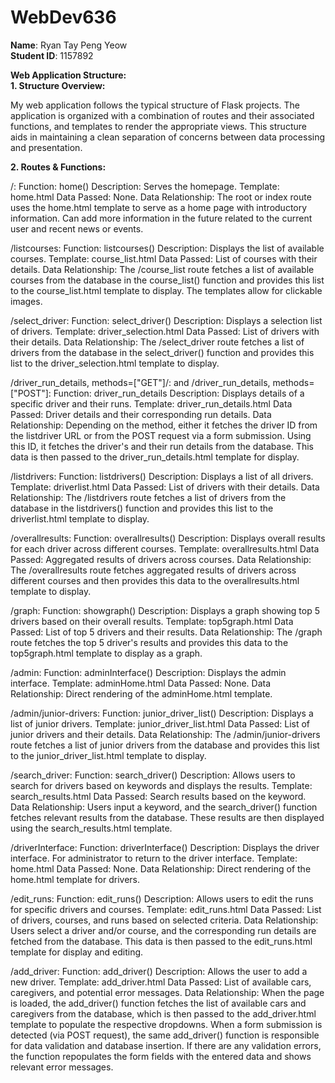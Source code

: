 # WebDev636
**Name**: Ryan Tay Peng Yeow <br>
**Student ID**: 1157892

**Web Application Structure:** <br>
**1. Structure Overview:**

My web application follows the typical structure of Flask projects. The application is organized with a combination of routes and their associated functions, and templates to render the appropriate views. This structure aids in maintaining a clean separation of concerns between data processing and presentation.

**2. Routes & Functions:**

/:
Function: home()
Description: Serves the homepage.
Template: home.html
Data Passed: None.
Data Relationship: The root or index route uses the home.html template to serve as a home page with introductory information. Can add more information in the future related to the current user and recent news or events. 

/listcourses:
Function: listcourses()
Description: Displays the list of available courses.
Template: course_list.html
Data Passed: List of courses with their details.
Data Relationship: The /course_list route fetches a list of available courses from the database in the course_list() function and provides this list to the course_list.html template to display. The templates allow for clickable images.

/select_driver:
Function: select_driver()
Description: Displays a selection list of drivers.
Template: driver_selection.html
Data Passed: List of drivers with their details.
Data Relationship: The /select_driver route fetches a list of drivers from the database in the select_driver() function and provides this list to the driver_selection.html template to display.

/driver_run_details, methods=["GET"]/: and /driver_run_details, methods=["POST"]:
Function: driver_run_details
Description: Displays details of a specific driver and their runs.
Template: driver_run_details.html
Data Passed: Driver details and their corresponding run details.
Data Relationship: Depending on the method, either it fetches the driver ID from the listdriver URL or from the POST request via a form submission. Using this ID, it fetches the driver's and their run details from the database. This data is then passed to the driver_run_details.html template for display.

/listdrivers:
Function: listdrivers()
Description: Displays a list of all drivers.
Template: driverlist.html
Data Passed: List of drivers with their details.
Data Relationship: The /listdrivers route fetches a list of drivers from the database in the listdrivers() function and provides this list to the driverlist.html template to display.

/overallresults:
Function: overallresults()
Description: Displays overall results for each driver across different courses.
Template: overallresults.html
Data Passed: Aggregated results of drivers across courses.
Data Relationship: The /overallresults route fetches aggregated results of drivers across different courses and then provides this data to the overallresults.html template to display.

/graph:
Function: showgraph()
Description: Displays a graph showing top 5 drivers based on their overall results.
Template: top5graph.html
Data Passed: List of top 5 drivers and their results.
Data Relationship: The /graph route fetches the top 5 driver's results and provides this data to the top5graph.html template to display as a graph.

/admin:
Function: adminInterface()
Description: Displays the admin interface.
Template: adminHome.html
Data Passed: None.
Data Relationship: Direct rendering of the adminHome.html template.

/admin/junior-drivers:
Function: junior_driver_list()
Description: Displays a list of junior drivers.
Template: junior_driver_list.html
Data Passed: List of junior drivers and their details.
Data Relationship: The /admin/junior-drivers route fetches a list of junior drivers from the database and provides this list to the junior_driver_list.html template to display.

/search_driver:
Function: search_driver()
Description: Allows users to search for drivers based on keywords and displays the results.
Template: search_results.html
Data Passed: Search results based on the keyword.
Data Relationship: Users input a keyword, and the search_driver() function fetches relevant results from the database. These results are then displayed using the search_results.html template.

/driverInterface:
Function: driverInterface()
Description: Displays the driver interface. For administrator to return to the driver interface.
Template: home.html
Data Passed: None.
Data Relationship: Direct rendering of the home.html template for drivers.

/edit_runs:
Function: edit_runs()
Description: Allows users to edit the runs for specific drivers and courses.
Template: edit_runs.html
Data Passed: List of drivers, courses, and runs based on selected criteria.
Data Relationship: Users select a driver and/or course, and the corresponding run details are fetched from the database. This data is then passed to the edit_runs.html template for display and editing.


/add_driver:
Function: add_driver()
Description: Allows the user to add a new driver.
Template: add_driver.html
Data Passed: List of available cars, caregivers, and potential error messages.
Data Relationship: When the page is loaded, the add_driver() function fetches the list of available cars and caregivers from the database, which is then passed to the add_driver.html template to populate the respective dropdowns. When a form submission is detected (via POST request), the same add_driver() function is responsible for data validation and database insertion. If there are any validation errors, the function repopulates the form fields with the entered data and shows relevant error messages.









